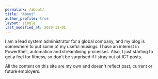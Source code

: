 ```yaml
---
permalink: /about/
title: "About"
author_profile: true
layout: single
last_modified_at: 2020-11-01
---
```


I am a lead system administrator for a global company, and my blog is somewhere to put some of my useful musings. I have an interest in PowerShell, automation and streamlining processes. Also, I just starting to get a feel for fitness, so don't be surprised if I stray out of ICT posts.

All the content on this site are my own and doesn't reflect past, current or future employers.
